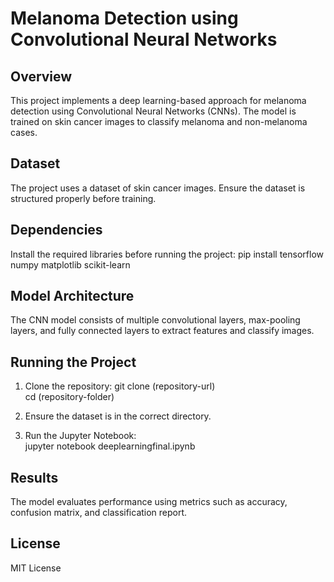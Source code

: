 # Melanoma Detection using Convolutional Neural Networks
## Overview

This project implements a deep learning-based approach for melanoma detection using Convolutional Neural Networks (CNNs). The model is trained on skin cancer images to classify melanoma and non-melanoma cases.

## Dataset

The project uses a dataset of skin cancer images. Ensure the dataset is structured properly before training.

## Dependencies

Install the required libraries before running the project:
pip install tensorflow numpy matplotlib scikit-learn

## Model Architecture

The CNN model consists of multiple convolutional layers, max-pooling layers, and fully connected layers to extract features and classify images.

## Running the Project

1. Clone the repository:
   git clone (repository-url)<br>
   cd (repository-folder)

2. Ensure the dataset is in the correct directory.

3. Run the Jupyter Notebook:<br>
   jupyter notebook deeplearningfinal.ipynb

## Results

The model evaluates performance using metrics such as accuracy, confusion matrix, and classification report.

## License

MIT License 

